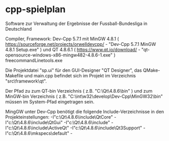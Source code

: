 # cpp-spielplan
 Software zur Verwaltung der Ergebnisse der Fussball-Bundesliga in Deutschland 

Compiler, Framework:
Dev-Cpp 5.7.1 mit MinGW 4.8.1 ( https://sourceforge.net/projects/orwelldevcpp/ - "Dev-Cpp 5.7.1 MinGW 4.8.1 Setup.exe" ) und QT 4.8.6.1 ( https://www.qt.io/download/ - "qt-opensource-windows-x86-mingw482-4.8.6-1.exe" )
freecommandLinetools.exe

Die Projektdatei "sp.ui" für den GUI-Designer "QT Designer", das QMake-Makefile und main.cpp befindet sich im Projekt im Verzeichnis "src\framework\qt".

Der Pfad zu zum QT-bin Verzeichnis ( z.B. "C:\Qt\4.8.6\bin" ) und zum MinGW-bin Verzeichnis ( z.B. "C:\int\w32\develop\Dev-Cpp\MinGW32\bin" müssen im System-Pfad eingetragen sein.

MingGW unter Dev-Cpp benötigt die folgende Include-Verzeichnisse in den Projekteinstellungen:
-I"c:\Qt\4.8.6\include\QtCore" -I"c:\Qt\4.8.6\include\QtGui" -I"c:\Qt\4.8.6\include" -I"c:\Qt\4.8.6\include\ActiveQt" -I"c:\Qt\4.8.6\include\Qt3Support" -I"c:\Qt\4.8.6\mkspecs\default" -

